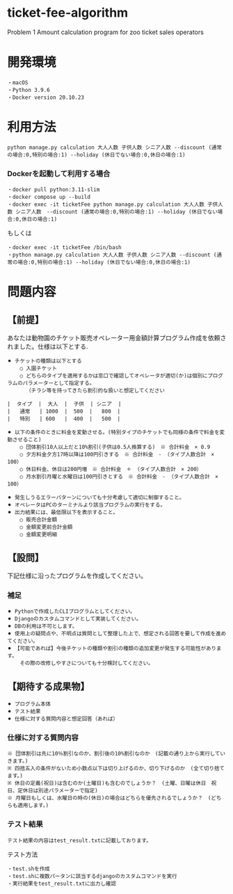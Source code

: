 # ticket-fee-algorithm
Problem 1 Amount calculation program for zoo ticket sales operators

# 開発環境
    ・macOS
    ・Python 3.9.6
    ・Docker version 20.10.23

# 利用方法

    python manage.py calculation 大人人数 子供人数 シニア人数 --discount (通常の場合:0,特別の場合:1) --holiday (休日でない場合:0,休日の場合:1)

### Dockerを起動して利用する場合

    ・docker pull python:3.11-slim
    ・docker compose up --build
    ・docker exec -it ticketFee python manage.py calculation 大人人数 子供人数 シニア人数　--discount (通常の場合:0,特別の場合:1) --holiday (休日でない場合:0,休日の場合:1)

もしくは

    ・docker exec -it ticketFee /bin/bash
    ・python manage.py calculation 大人人数 子供人数 シニア人数 --discount (通常の場合:0,特別の場合:1) --holiday (休日でない場合:0,休日の場合:1)

# 問題内容
## 【前提】
あなたは動物園のチケット販売オペレーター用金額計算プログラム作成を依頼されました。仕様は以下とする.

    ⚫︎ チケットの種類は以下とする
        ○ 入園チケット
        ○ どちらのタイプを適用するかは窓口で確認してオペレータが適切(か)は個別にプログラムのパラメーターとして指定する。
          （チラシ等を持ってきたら割引的な扱いと想定してください

    |  タイプ  |  大人  |  子供  | シニア  |
    |   通常   | 1000  |  500  |   800  |
    |   特別   | 600   |  400  |   500  |

    ⚫︎ 以下の条件のときに料金を変動させる。(特別タイプのチケットでも同様の条件で料金を変動させること)
        ○ 団体割引10人以上だと10%割引(子供は0.5人換算する)　※ 合計料金　× 0.9
        ○ 夕方料金夕方17時以降は100円引きする　※ 合計料金　- （タイプ人数合計　× 100）
        ○ 休日料金、休日は200円増　※ 合計料金　＋ （タイプ人数合計　× 200）
        ○ 月水割引月曜と水曜日は100円引きとする　※ 合計料金　- （タイプ人数合計　× 100）

    ⚫︎ 発生しうるエラーパターンについても十分考慮して適切に制御すること。
    ⚫︎ オペレータはPCのターミナルより該当プログラムの実行をする。
    ⚫︎ 出力結果には、最低限以下を表示すること。
        ○ 販売合計金額
        ○ 金額変更前合計金額
        ○ 金額変更明細



## 【設問】
下記仕様に沿ったプログラムを作成してください。

### 補足
    ⚫︎ Pythonで作成したCLIプログラムとしてください。
    ⚫︎ Djangoのカスタムコマンドとして実装してください。
    ⚫︎ DBの利用は不可とします。
    ⚫︎ 使用上の疑問点や、不明点は質問として整理した上で、想定される回答を要して作成を進めてください。
    ⚫︎ 【可能であれば】今後チケットの種類や割引の種類の追加変更が発生する可能性があります。
        その際の改修しやすさについても十分検討してください。

## 【期待する成果物】
    ⚫︎ プログラム本体
    ⚫︎ テスト結果
    ⚫︎ 仕様に対する質問内容と想定回答（あれば）

### 仕様に対する質問内容
    ※ 団体割引は先に10％割引なのか、割引後の10%割引なのか　(記載の通り上から実行していきます。)
    ※ 四捨五入の条件がないため小数点以下は切り上げるのか、切り下げるのか　(全て切り捨てます。)
    ※ 休日の定義(祝日)は含むのか(土曜日)も含むのでしょうか？　(土曜、日曜は休日　祝日、定休日は別途パラメーターで指定)
    ※ 月曜日もしくは、水曜日の時の(休日)の場合はどちらを優先されるでしょうか？　(どちらも適用します。)

### テスト結果
    テスト結果の内容はtest_result.txtに記載しております。

テスト方法

    ・test.shを作成
    ・test.shに複数パータンに該当するdjangoのカスタムコマンドを実行
    ・実行結果をtest_result.txtに出力し確認
